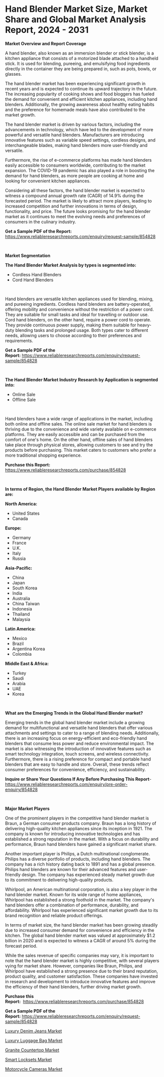<p><h1>Hand Blender Market Size, Market Share and Global Market Analysis Report, 2024 - 2031</h1></p><p><strong>Market Overview and Report Coverage</strong></p>
<p><p>A hand blender, also known as an immersion blender or stick blender, is a kitchen appliance that consists of a motorized blade attached to a handheld stick. It is used for blending, pureeing, and emulsifying food ingredients directly in the container they are being prepared in, such as pots, bowls, or glasses.</p><p>The hand blender market has been experiencing significant growth in recent years and is expected to continue its upward trajectory in the future. The increasing popularity of cooking shows and food bloggers has fueled the demand for convenient and efficient kitchen appliances, including hand blenders. Additionally, the growing awareness about healthy eating habits and the preference for homemade meals have also contributed to the market growth.</p><p>The hand blender market is driven by various factors, including the advancements in technology, which have led to the development of more powerful and versatile hand blenders. Manufacturers are introducing innovative features such as variable speed settings, cordless designs, and interchangeable blades, making hand blenders more user-friendly and versatile.</p><p>Furthermore, the rise of e-commerce platforms has made hand blenders easily accessible to consumers worldwide, contributing to the market expansion. The COVID-19 pandemic has also played a role in boosting the demand for hand blenders, as more people are cooking at home and looking for convenient kitchen appliances.</p><p>Considering all these factors, the hand blender market is expected to witness a compound annual growth rate (CAGR) of 14.9% during the forecasted period. The market is likely to attract more players, leading to increased competition and further innovations in terms of design, functionality, and price. The future looks promising for the hand blender market as it continues to meet the evolving needs and preferences of consumers in the culinary industry.</p></p>
<p><strong>Get a Sample PDF of the Report:</strong> <a href="https://www.reliableresearchreports.com/enquiry/request-sample/854828">https://www.reliableresearchreports.com/enquiry/request-sample/854828</a></p>
<p>&nbsp;</p>
<p><strong>Market Segmentation</strong></p>
<p><strong>The Hand Blender Market Analysis by types is segmented into:</strong></p>
<p><ul><li>Cordless Hand Blenders</li><li>Cord Hand Blenders</li></ul></p>
<p>&nbsp;</p>
<p><p>Hand blenders are versatile kitchen appliances used for blending, mixing, and pureeing ingredients. Cordless hand blenders are battery-operated, offering mobility and convenience without the restriction of a power cord. They are suitable for small tasks and ideal for travelling or outdoor use. Cord hand blenders, on the other hand, require a power cord to operate. They provide continuous power supply, making them suitable for heavy-duty blending tasks and prolonged usage. Both types cater to different needs, allowing users to choose according to their preferences and requirements.</p></p>
<p><strong>Get a Sample PDF of the Report:</strong>&nbsp;<a href="https://www.reliableresearchreports.com/enquiry/request-sample/854828">https://www.reliableresearchreports.com/enquiry/request-sample/854828</a></p>
<p>&nbsp;</p>
<p><strong>The Hand Blender Market Industry Research by Application is segmented into:</strong></p>
<p><ul><li>Online Sale</li><li>Offline Sale</li></ul></p>
<p>&nbsp;</p>
<p><p>Hand blenders have a wide range of applications in the market, including both online and offline sales. The online sale market for hand blenders is thriving due to the convenience and wide variety available on e-commerce platforms. They are easily accessible and can be purchased from the comfort of one's home. On the other hand, offline sales of hand blenders take place through physical stores, allowing customers to see and try the products before purchasing. This market caters to customers who prefer a more traditional shopping experience.</p></p>
<p><strong>Purchase this Report:</strong>&nbsp; <a href="https://www.reliableresearchreports.com/purchase/854828">https://www.reliableresearchreports.com/purchase/854828</a></p>
<p>&nbsp;</p>
<p><strong>In terms of Region, the Hand Blender Market Players available by Region are:</strong></p>
<p>
    <p> <strong> North America: </strong>
        <ul>
            <li>United States</li>
            <li>Canada</li>
        </ul>
        </p> 
    <p> <strong> Europe: </strong>
        <ul>
            <li>Germany</li>
            <li>France</li>
            <li>U.K.</li>
            <li>Italy</li>
            <li>Russia</li>
        </ul>
        </p> 
    <p> <strong> Asia-Pacific: </strong>
        <ul>
            <li>China</li>
            <li>Japan</li>
            <li>South Korea</li>
            <li>India</li>
            <li>Australia</li>
            <li>China Taiwan</li>
            <li>Indonesia</li>
            <li>Thailand</li>
            <li>Malaysia</li>
        </ul>
        </p> 
    <p> <strong> Latin America: </strong>
        <ul>
            <li>Mexico</li>
            <li>Brazil</li>
            <li>Argentina Korea</li>
            <li>Colombia</li>
        </ul>
        </p> 
    <p> <strong> Middle East & Africa: </strong>
        <ul>
            <li>Turkey</li>
            <li>Saudi</li>
            <li>Arabia</li>
            <li>UAE</li>
            <li>Korea</li>
        </ul>
    </p>
    </p>
<p>&nbsp;</p>
<p><strong>What are the Emerging Trends in the Global Hand Blender market?</strong></p>
<p><p>Emerging trends in the global hand blender market include a growing demand for multifunctional and versatile hand blenders that offer various attachments and settings to cater to a range of blending needs. Additionally, there is an increasing focus on energy-efficient and eco-friendly hand blenders that consume less power and reduce environmental impact. The market is also witnessing the introduction of innovative features such as smart technology integration, touch screens, and wireless connectivity. Furthermore, there is a rising preference for compact and portable hand blenders that are easy to handle and store. Overall, these trends reflect consumer preferences for convenience, efficiency, and sustainability.</p></p>
<p><strong>Inquire or Share Your Questions If Any Before Purchasing This Report</strong>- <a href="https://www.reliableresearchreports.com/enquiry/pre-order-enquiry/854828">https://www.reliableresearchreports.com/enquiry/pre-order-enquiry/854828</a></p>
<p>&nbsp;</p>
<p><strong>Major Market Players</strong></p>
<p><p>One of the prominent players in the competitive hand blender market is Braun, a German consumer products company. Braun has a long history of delivering high-quality kitchen appliances since its inception in 1921. The company is known for introducing innovative technologies and has established a strong reputation in the market. With a focus on durability and performance, Braun hand blenders have gained a significant market share.</p><p>Another important player is Philips, a Dutch multinational conglomerate. Philips has a diverse portfolio of products, including hand blenders. The company has a rich history dating back to 1891 and has a global presence. Philips hand blenders are known for their advanced features and user-friendly design. The company has experienced steady market growth due to its commitment to delivering high-quality products.</p><p>Whirlpool, an American multinational corporation, is also a key player in the hand blender market. Known for its wide range of home appliances, Whirlpool has established a strong foothold in the market. The company's hand blenders offer a combination of performance, durability, and affordability. Whirlpool has experienced significant market growth due to its brand recognition and reliable product offerings.</p><p>In terms of market size, the hand blender market has been growing steadily due to increased consumer demand for convenience and efficiency in the kitchen. The global hand blender market was valued at approximately $1.2 billion in 2020 and is expected to witness a CAGR of around 5% during the forecast period.</p><p>While the sales revenue of specific companies may vary, it is important to note that the hand blender market is highly competitive, with several players vying for market share. However, companies like Braun, Philips, and Whirlpool have established a strong presence due to their brand reputation, product quality, and customer satisfaction. These companies have invested in research and development to introduce innovative features and improve the efficiency of their hand blenders, further driving market growth.</p></p>
<p><strong>Purchase this Report:</strong>&nbsp;&nbsp;<a href="https://www.reliableresearchreports.com/purchase/854828">https://www.reliableresearchreports.com/purchase/854828</a></p>
<p></p>
<p><strong>Get a Sample PDF of the Report:</strong>&nbsp;<a href="https://www.reliableresearchreports.com/enquiry/request-sample/854828">https://www.reliableresearchreports.com/enquiry/request-sample/854828</a></p>
<p><p><a href="https://github.com/mabutironaldo/Market-Research-Report-List-2/blob/main/luxury-denim-jeans-market.md">Luxury Denim Jeans Market</a></p><p><a href="https://github.com/vimar16th/Market-Research-Report-List-2/blob/main/luxury-luggage-bag-market.md">Luxury Luggage Bag Market</a></p><p><a href="https://github.com/pizolina/Market-Research-Report-List-2/blob/main/granite-countertop-market.md">Granite Countertop Market</a></p><p><a href="https://github.com/lbird53714/Market-Research-Report-List-2/blob/main/smart-locksets-market.md">Smart Locksets Market</a></p><p><a href="https://github.com/sofayahoo2023/Market-Research-Report-List-2/blob/main/motorcycle-cameras-market.md">Motorcycle Cameras Market</a></p></p>
